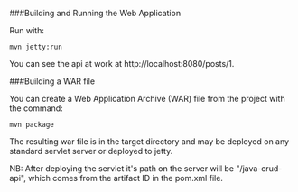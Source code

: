 ###Building and Running the Web Application

Run with:

    mvn jetty:run

You can see the api at work at http://localhost:8080/posts/1.

###Building a WAR file

You can create a Web Application Archive (WAR) file from the project with the command:

    mvn package

The resulting war file is in the target directory and may be deployed on any standard servlet server or deployed to jetty. 

NB: After deploying the servlet it's path on the server will be "/java-crud-api", which comes from the artifact ID in the pom.xml file.
